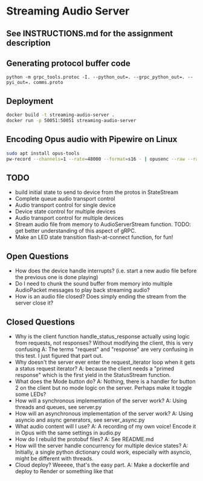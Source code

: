 # Streaming Audio Server

## See INSTRUCTIONS.md for the assignment description

## Generating protocol buffer code

`python -m grpc_tools.protoc -I. --python_out=. --grpc_python_out=. --pyi_out=. comms.proto`

## Deployment

```bash
docker build -t streaming-audio-server .
docker run -p 50051:50051 streaming-audio-server
```

## Encoding Opus audio with Pipewire on Linux

```bash
sudo apt install opus-tools
pw-record --channels=1 --rate=48000 --format=s16 - | opusenc --raw --raw-rate 48000 --raw-chan 1 - playback.opus
```

## TODO

* build initial state to send to device from the protos in StateStream
* Complete queue audio transport control
* Audio transport control for single device
* Device state control for multiple devices
* Audio transport control for multiple devices
* Stream audio file from memory to AudioServerStream function. TODO: get better understanding of this aspect of gRPC.
* Make an LED state transition flash-at-connect function, for fun!  

## Open Questions

* How does the device handle interrupts? (i.e. start a new audio file before the previous one is done playing)
* Do I need to chunk the sound buffer from memory into multiple AudioPacket messages to play back streaming audio?
* How is an audio file closed? Does simply ending the stream from the server close it?

## Closed Questions

* Why is the client function handle_status_response actually using logic from requests, not responses? Without modifying the client, this is very confusing
  A: The terms "request" and "response" are very confusing in this test. I just figured that part out.
* Why doesn't the server ever enter the request_iterator loop when it gets a status request iterator?
  A: because the client needs a "primed response" which is the first yield in the StatusStream function.
* What does the Mode button do?
  A: Nothing, there is a handler for button 2 on the client but no mode logic on the server. Perhaps make it toggle some LEDs?
* How will a synchronous implementation of the server work?
  A: Using threads and queues, see server.py
* How will an asynchronous implementation of the server work?
  A: Using asyncio and async generators, see server_async.py
* What audio content will I use?
  A: A recording of my own voice! Encode it in Opus with the same settings in audio.py
* How do I rebuild the protobuf files?
  A: See README.md
* How will the server handle concurrency for multiple device states?
  A: Initially, a single python dictionary could work, especially with asyncio, might be different with threads.
* Cloud deploy? Weeeee, that's the easy part.
  A: Make a dockerfile and deploy to Render or something like that
